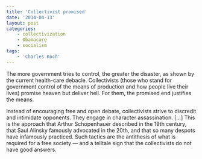 ```yaml
---
title: 'Collectivist promised'
date: '2014-04-13'
layout: post
categories:
    - collectivization
    - Obamacare
    - socialism
tags:
    - 'Charles Koch'
---
```


The more government tries to control, the greater the disaster, as shown by the current health-care debacle. Collectivists (those who stand for government control of the means of production and how people live their lives) promise heaven but deliver hell. For them, the promised end justifies the means.

Instead of encouraging free and open debate, collectivists strive to discredit and intimidate opponents. They engage in character assassination. \[…\] This is the approach that Arthur Schopenhauer described in the 19th century, that Saul Alinsky famously advocated in the 20th, and that so many despots have infamously practiced. Such tactics are the antithesis of what is required for a free society — and a telltale sign that the collectivists do not have good answers.
